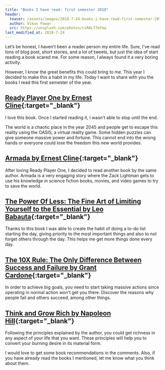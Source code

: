 ```yaml
---
title: "Books I have read: first semester 2018"
header:
  teaser: /assets/images/2018-7-24-books-i-have-read-first-semester-2018.jpg
  author: Vikas Pawar
  src: https://unsplash.com/photos/ciRALf7mfew
last_modified_at: 2018-7-24
---
```


Let’s be honest, I haven't been a reader person my entire life. Sure, I've read tons of blog post, short stories, and a lot of tweets, but just the idea of start reading a book scared me. For some reason, I always found it a very boring activity.

However, I know the great benefits this could bring to me. This year I decided to make this a habit in my life. Today I want to share with you the books I read this first semester of the year.

## [Ready Player One by Ernest Cline](https://amzn.to/2NKIRrB){:target="_blank"}
I love this book. Once I started reading it, I wasn't able to stop until the end.

The world is a chaotic place in the year 2045 and people get to escape this reality using the OASIS, a virtual reality game. Some hidden puzzles can give someone massive power and fortune. This cannot end into the wrong hands or everyone could lose the freedom this new world provides.

## [Armada by Ernest Cline](https://amzn.to/2JSyVK2){:target="_blank"}
After loving Ready Player One, I decided to read another book by the same author. Armada is a very engaging story where the Zack Lightman gets to use his knowledge in science fiction books, movies, and video games to try to save the world.

## [The Power Of Less: The Fine Art of Limiting Yourself to the Essential by Leo Babauta](https://amzn.to/2uNjCxp){:target="_blank"}
Thanks to this book I was able to create the habit of doing a to-do list starting the day, giving priority to the most important things and also to not forget others through the day. This helps me get more things done every day.

## [The 10X Rule: The Only Difference Between Success and Failure by Grant Cardone](https://amzn.to/2A4i2MO){:target="_blank"}
In order to achieve big goals, you need to start taking massive actions since operating in normal action won't get you there. Discover the reasons why people fail and others succeed, among other things.

## [Think and Grow Rich by Napoleon Hill](https://amzn.to/2A9vzTt){:target="_blank"}
Following the principles explained by the author, you could get richness in any aspect of your life that you want. These principles will help you to  convert your burning desire in its material form.

I would love to get some book recommendations in the comments. Also, if you have already read the books I mentioned, let me know what you think about them.